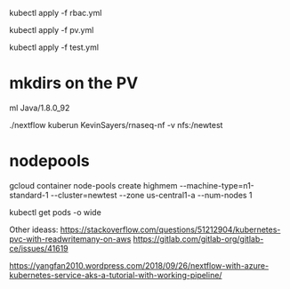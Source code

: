 kubectl apply -f rbac.yml

kubectl apply -f pv.yml

kubectl apply -f test.yml

# mkdirs on the PV

ml Java/1.8.0_92

./nextflow kuberun KevinSayers/rnaseq-nf -v nfs:/newtest

# nodepools

gcloud container node-pools create highmem --machine-type=n1-standard-1 --cluster=newtest --zone us-central1-a --num-nodes 1

kubectl get pods -o wide


Other ideass:
https://stackoverflow.com/questions/51212904/kubernetes-pvc-with-readwritemany-on-aws
https://gitlab.com/gitlab-org/gitlab-ce/issues/41619

https://yangfan2010.wordpress.com/2018/09/26/nextflow-with-azure-kubernetes-service-aks-a-tutorial-with-working-pipeline/
